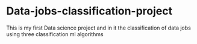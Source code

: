 # Data-jobs-classification-project
This is my first Data science project and in it the classification of data jobs using three classification ml algorithms
